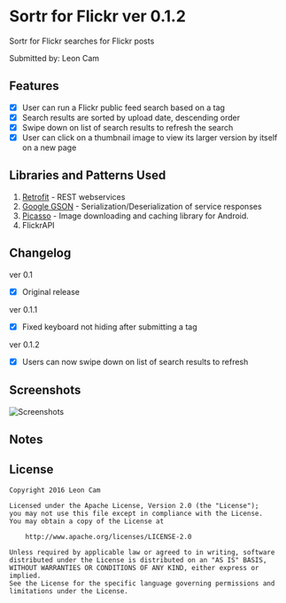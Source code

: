 # Sortr for Flickr ver 0.1.2

Sortr for Flickr searches for Flickr posts

Submitted by: Leon Cam

## Features

* [x] User can run a Flickr public feed search based on a tag
* [x] Search results are sorted by upload date, descending order
* [x] Swipe down on list of search results to refresh the search
* [x] User can click on a thumbnail image to view its larger version by itself on a new page

## Libraries and Patterns Used

1. [Retrofit](http://github.com/square/retrofit) - REST webservices
2. [Google GSON](https://github.com/google/gson) - Serialization/Deserialization of service responses
3. [Picasso](http://square.github.io/picasso/) - Image downloading and caching library for Android.
4. FlickrAPI

## Changelog

ver 0.1
* [x] Original release

ver 0.1.1
* [x] Fixed keyboard not hiding after submitting a tag

ver 0.1.2
* [x] Users can now swipe down on list of search results to refresh

## Screenshots

<img src='http://i.imgur.com/3lEHXqt.png' title='Screenshots' width='' alt='Screenshots' />

## Notes

## License

    Copyright 2016 Leon Cam

    Licensed under the Apache License, Version 2.0 (the "License");
    you may not use this file except in compliance with the License.
    You may obtain a copy of the License at

        http://www.apache.org/licenses/LICENSE-2.0

    Unless required by applicable law or agreed to in writing, software
    distributed under the License is distributed on an "AS IS" BASIS,
    WITHOUT WARRANTIES OR CONDITIONS OF ANY KIND, either express or implied.
    See the License for the specific language governing permissions and
    limitations under the License.
